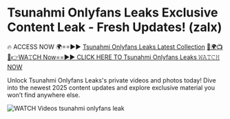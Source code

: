 # Tsunahmi Onlyfans Leaks Exclusive Content Leak - Fresh Updates! (zalx)

🔥 ACCESS NOW 🌍==►► <a href="https://tinyurl.com/3fjeunct" rel="nofollow">Tsunahmi Onlyfans Leaks Latest Collection</a></h3>
[🔴🌍📺📱👉WA𝚃CH Now==►► CLICK HERE TO Tsunahmi Onlyfans Leaks 𝚆𝙰𝚃𝙲𝙷 NOW](https://tinyurl.com/3fjeunct)

Unlock Tsunahmi Onlyfans Leaks's private videos and photos today! Dive into the newest 2025 content updates and explore exclusive material you won’t find anywhere else.


<a href="https://tinyurl.com/3fjeunct" rel="nofollow" data-target="animated-image.originalLink"><img src="https://camo.githubusercontent.com/8a4f000d20f83aca3bf7ec5f350d767afa0574a8a352519fd8cfa583a6f93a33/68747470733a2f2f692e696d6775722e636f6d2f644a486b345a712e676966" alt="WATCH Videos" data-canonical-src="https://i.imgur.com/dJHk4Zq.gif" style="max-width: 100%; display: inline-block;" data-target="animated-image.originalImage"></a>
tsunahmi onlyfans leak
